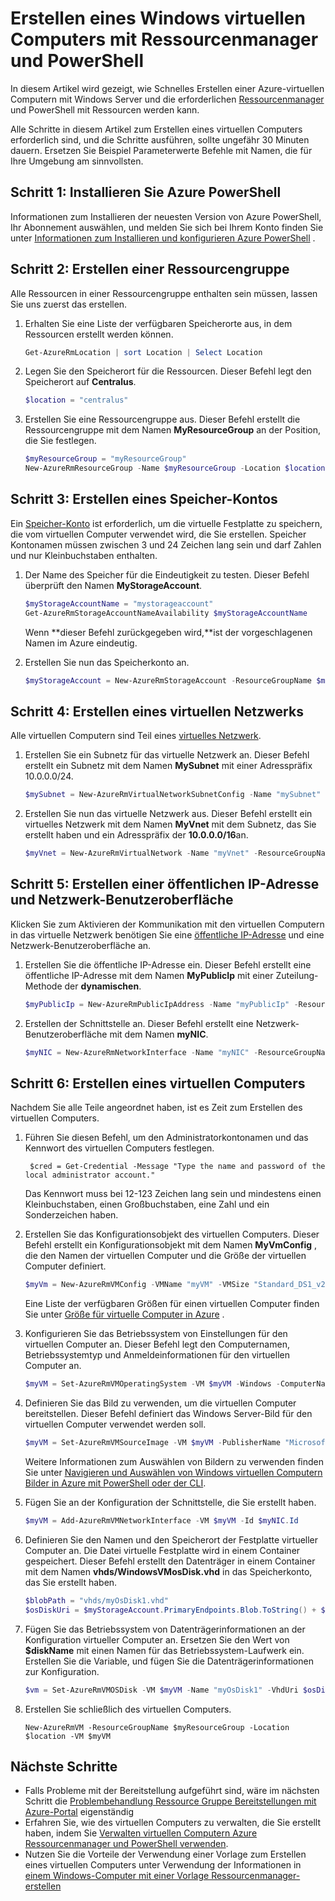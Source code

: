 <properties
    pageTitle="Erstellen einer Azure virtueller Computer mithilfe der PowerShell | Microsoft Azure"
    description="Verwenden von Azure PowerShell und Azure Ressourcenmanager auf einfache Weise einen neuen virtuellen Computer unter Windows Server erstellen."
    services="virtual-machines-windows"
    documentationCenter=""
    authors="davidmu1"
    manager="timlt"
    editor=""
    tags="azure-resource-manager"/>

<tags
    ms.service="virtual-machines-windows"
    ms.workload="na"
    ms.tgt_pltfrm="na"
    ms.devlang="na"
    ms.topic="get-started-article"
    ms.date="10/21/2016"
    ms.author="davidmu"/>

# <a name="create-a-windows-vm-using-resource-manager-and-powershell"></a>Erstellen eines Windows virtuellen Computers mit Ressourcenmanager und PowerShell

In diesem Artikel wird gezeigt, wie Schnelles Erstellen einer Azure-virtuellen Computern mit Windows Server und die erforderlichen [Ressourcenmanager](../azure-resource-manager/resource-group-overview.md) und PowerShell mit Ressourcen werden kann. 

Alle Schritte in diesem Artikel zum Erstellen eines virtuellen Computers erforderlich sind, und die Schritte ausführen, sollte ungefähr 30 Minuten dauern. Ersetzen Sie Beispiel Parameterwerte Befehle mit Namen, die für Ihre Umgebung am sinnvollsten.

## <a name="step-1-install-azure-powershell"></a>Schritt 1: Installieren Sie Azure PowerShell

Informationen zum Installieren der neuesten Version von Azure PowerShell, Ihr Abonnement auswählen, und melden Sie sich bei Ihrem Konto finden Sie unter [Informationen zum Installieren und konfigurieren Azure PowerShell](../powershell-install-configure.md) .
        
## <a name="step-2-create-a-resource-group"></a>Schritt 2: Erstellen einer Ressourcengruppe

Alle Ressourcen in einer Ressourcengruppe enthalten sein müssen, lassen Sie uns zuerst das erstellen.  

1. Erhalten Sie eine Liste der verfügbaren Speicherorte aus, in dem Ressourcen erstellt werden können.

    ```powershell
    Get-AzureRmLocation | sort Location | Select Location
    ```

2. Legen Sie den Speicherort für die Ressourcen. Dieser Befehl legt den Speicherort auf **Centralus**.

    ```powershell
    $location = "centralus"
    ```
    
3. Erstellen Sie eine Ressourcengruppe aus. Dieser Befehl erstellt die Ressourcengruppe mit dem Namen **MyResourceGroup** an der Position, die Sie festlegen.

    ```powershell
    $myResourceGroup = "myResourceGroup"
    New-AzureRmResourceGroup -Name $myResourceGroup -Location $location
    ```
    
## <a name="step-3-create-a-storage-account"></a>Schritt 3: Erstellen eines Speicher-Kontos

Ein [Speicher-Konto](../storage/storage-introduction.md) ist erforderlich, um die virtuelle Festplatte zu speichern, die vom virtuellen Computer verwendet wird, die Sie erstellen. Speicher Kontonamen müssen zwischen 3 und 24 Zeichen lang sein und darf Zahlen und nur Kleinbuchstaben enthalten.

1. Der Name des Speicher für die Eindeutigkeit zu testen. Dieser Befehl überprüft den Namen **MyStorageAccount**.

    ```powershell
    $myStorageAccountName = "mystorageaccount"
    Get-AzureRmStorageAccountNameAvailability $myStorageAccountName
    ```
    
    Wenn **dieser Befehl zurückgegeben wird,**ist der vorgeschlagenen Namen im Azure eindeutig. 
    
2. Erstellen Sie nun das Speicherkonto an.
    
    ```powershell    
    $myStorageAccount = New-AzureRmStorageAccount -ResourceGroupName $myResourceGroup -Name $myStorageAccountName -SkuName "Standard_LRS" -Kind "Storage" -Location $location
    ```
    
## <a name="step-4-create-a-virtual-network"></a>Schritt 4: Erstellen eines virtuellen Netzwerks

Alle virtuellen Computern sind Teil eines [virtuelles Netzwerk](../virtual-network/virtual-networks-overview.md).

1. Erstellen Sie ein Subnetz für das virtuelle Netzwerk an. Dieser Befehl erstellt ein Subnetz mit dem Namen **MySubnet** mit einer Adresspräfix 10.0.0.0/24.
        
    ```powershell
    $mySubnet = New-AzureRmVirtualNetworkSubnetConfig -Name "mySubnet" -AddressPrefix 10.0.0.0/24
    ```
    
2. Erstellen Sie nun das virtuelle Netzwerk aus. Dieser Befehl erstellt ein virtuelles Netzwerk mit dem Namen **MyVnet** mit dem Subnetz, das Sie erstellt haben und ein Adresspräfix der **10.0.0.0/16**an.

    ```powershell
    $myVnet = New-AzureRmVirtualNetwork -Name "myVnet" -ResourceGroupName $myResourceGroup -Location $location -AddressPrefix 10.0.0.0/16 -Subnet $mySubnet
    ```
        
## <a name="step-5-create-a-public-ip-address-and-network-interface"></a>Schritt 5: Erstellen einer öffentlichen IP-Adresse und Netzwerk-Benutzeroberfläche

Klicken Sie zum Aktivieren der Kommunikation mit den virtuellen Computern in das virtuelle Netzwerk benötigen Sie eine [öffentliche IP-Adresse](../virtual-network/virtual-network-ip-addresses-overview-arm.md) und eine Netzwerk-Benutzeroberfläche an.

1. Erstellen Sie die öffentliche IP-Adresse ein. Dieser Befehl erstellt eine öffentliche IP-Adresse mit dem Namen **MyPublicIp** mit einer Zuteilung-Methode der **dynamischen**.
 
    ```powershell
    $myPublicIp = New-AzureRmPublicIpAddress -Name "myPublicIp" -ResourceGroupName $myResourceGroup -Location $location -AllocationMethod Dynamic
    ```
        
2. Erstellen der Schnittstelle an. Dieser Befehl erstellt eine Netzwerk-Benutzeroberfläche mit dem Namen **myNIC**.

    ```powershell
    $myNIC = New-AzureRmNetworkInterface -Name "myNIC" -ResourceGroupName $myResourceGroup -Location $location -SubnetId $myVnet.Subnets[0].Id -PublicIpAddressId $myPublicIp.Id
    ```
       
## <a name="step-6-create-a-virtual-machine"></a>Schritt 6: Erstellen eines virtuellen Computers

Nachdem Sie alle Teile angeordnet haben, ist es Zeit zum Erstellen des virtuellen Computers.

1. Führen Sie diesen Befehl, um den Administratorkontonamen und das Kennwort des virtuellen Computers festlegen.

        $cred = Get-Credential -Message "Type the name and password of the local administrator account."
        
    Das Kennwort muss bei 12-123 Zeichen lang sein und mindestens einen Kleinbuchstaben, einen Großbuchstaben, eine Zahl und ein Sonderzeichen haben. 
        
2. Erstellen Sie das Konfigurationsobjekt des virtuellen Computers. Dieser Befehl erstellt ein Konfigurationsobjekt mit dem Namen **MyVmConfig** , die den Namen der virtuellen Computer und die Größe der virtuellen Computer definiert.

    ```powershell
    $myVm = New-AzureRmVMConfig -VMName "myVM" -VMSize "Standard_DS1_v2"
    ```
     
    Eine Liste der verfügbaren Größen für einen virtuellen Computer finden Sie unter [Größe für virtuelle Computer in Azure](virtual-machines-windows-sizes.md) .
    
3. Konfigurieren Sie das Betriebssystem von Einstellungen für den virtuellen Computer an. Dieser Befehl legt den Computernamen, Betriebssystemtyp und Anmeldeinformationen für den virtuellen Computer an.

    ```powershell
    $myVM = Set-AzureRmVMOperatingSystem -VM $myVM -Windows -ComputerName "myVM" -Credential $cred -ProvisionVMAgent -EnableAutoUpdate
    ```
    
4. Definieren Sie das Bild zu verwenden, um die virtuellen Computer bereitstellen. Dieser Befehl definiert das Windows Server-Bild für den virtuellen Computer verwendet werden soll. 

    ```powershell
    $myVM = Set-AzureRmVMSourceImage -VM $myVM -PublisherName "MicrosoftWindowsServer" -Offer "WindowsServer" -Skus "2012-R2-Datacenter" -Version "latest"
    ```
        
    Weitere Informationen zum Auswählen von Bildern zu verwenden finden Sie unter [Navigieren und Auswählen von Windows virtuellen Computern Bilder in Azure mit PowerShell oder der CLI](virtual-machines-windows-cli-ps-findimage.md).
        
5. Fügen Sie an der Konfiguration der Schnittstelle, die Sie erstellt haben.

    ```powershell
    $myVM = Add-AzureRmVMNetworkInterface -VM $myVM -Id $myNIC.Id
    ```
        
6. Definieren Sie den Namen und den Speicherort der Festplatte virtueller Computer an. Die Datei virtuelle Festplatte wird in einem Container gespeichert. Dieser Befehl erstellt den Datenträger in einem Container mit dem Namen **vhds/WindowsVMosDisk.vhd** in das Speicherkonto, das Sie erstellt haben.

    ```powershell
    $blobPath = "vhds/myOsDisk1.vhd"
    $osDiskUri = $myStorageAccount.PrimaryEndpoints.Blob.ToString() + $blobPath
    ```
        
7. Fügen Sie das Betriebssystem von Datenträgerinformationen an der Konfiguration virtueller Computer an. Ersetzen Sie den Wert von **$diskName** mit einen Namen für das Betriebssystem-Laufwerk ein. Erstellen Sie die Variable, und fügen Sie die Datenträgerinformationen zur Konfiguration.
    
    ```powershell
    $vm = Set-AzureRmVMOSDisk -VM $myVM -Name "myOsDisk1" -VhdUri $osDiskUri -CreateOption fromImage
    ```
        
8. Erstellen Sie schließlich des virtuellen Computers.

    ```
    New-AzureRmVM -ResourceGroupName $myResourceGroup -Location $location -VM $myVM
    ```
                                  
## <a name="next-steps"></a>Nächste Schritte

- Falls Probleme mit der Bereitstellung aufgeführt sind, wäre im nächsten Schritt die [Problembehandlung Ressource Gruppe Bereitstellungen mit Azure-Portal](../resource-manager-troubleshoot-deployments-portal.md) eigenständig
- Erfahren Sie, wie des virtuellen Computers zu verwalten, die Sie erstellt haben, indem Sie [Verwalten virtuellen Computern Azure Ressourcenmanager und PowerShell verwenden](virtual-machines-windows-ps-manage.md).
- Nutzen Sie die Vorteile der Verwendung einer Vorlage zum Erstellen eines virtuellen Computers unter Verwendung der Informationen in [einem Windows-Computer mit einer Vorlage Ressourcenmanager-erstellen](virtual-machines-windows-ps-template.md)
